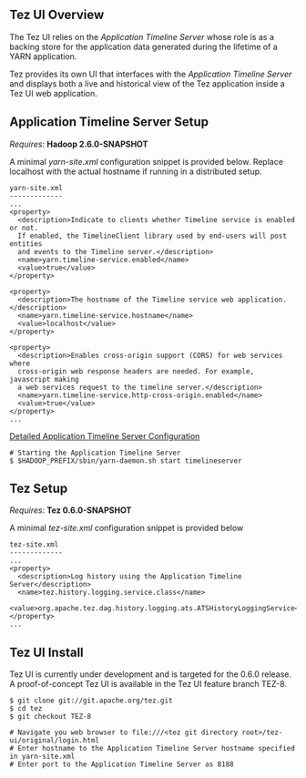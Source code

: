 <!--
   Licensed to the Apache Software Foundation (ASF) under one or more
   contributor license agreements.  See the NOTICE file distributed with
   this work for additional information regarding copyright ownership.
   The ASF licenses this file to You under the Apache License, Version 2.0
   (the "License"); you may not use this file except in compliance with
   the License.  You may obtain a copy of the License at

       http://www.apache.org/licenses/LICENSE-2.0

   Unless required by applicable law or agreed to in writing, software
   distributed under the License is distributed on an "AS IS" BASIS,
   WITHOUT WARRANTIES OR CONDITIONS OF ANY KIND, either express or implied.
   See the License for the specific language governing permissions and
   limitations under the License.
-->

<head><title>Tez UI</title></head>

Tez UI Overview
---------------

The Tez UI relies on the _Application Timeline Server_ whose role is as a
backing store for the application data generated during the lifetime of a
YARN application.

Tez provides its own UI that interfaces with the _Application Timeline Server_
and displays both a live and historical view of the Tez application inside
a Tez UI web application.

Application Timeline Server Setup
---------------------------------

_Requires_: **Hadoop 2.6.0-SNAPSHOT**

A minimal _yarn-site.xml_ configuration snippet is provided below. Replace
localhost with the actual hostname if running in a distributed setup.

```
yarn-site.xml
-------------
...
<property>
  <description>Indicate to clients whether Timeline service is enabled or not.
  If enabled, the TimelineClient library used by end-users will post entities
  and events to the Timeline server.</description>
  <name>yarn.timeline-service.enabled</name>
  <value>true</value>
</property>

<property>
  <description>The hostname of the Timeline service web application.</description>
  <name>yarn.timeline-service.hostname</name>
  <value>localhost</value>
</property>

<property>
  <description>Enables cross-origin support (CORS) for web services where
  cross-origin web response headers are needed. For example, javascript making
  a web services request to the timeline server.</description>
  <name>yarn.timeline-service.http-cross-origin.enabled</name>
  <value>true</value>
</property>
...
```

[Detailed Application Timeline Server Configuration](http://hadoop.apache.org/docs/current/hadoop-yarn/hadoop-yarn-site/TimelineServer.html)

```
# Starting the Application Timeline Server
$ $HADOOP_PREFIX/sbin/yarn-daemon.sh start timelineserver
```

Tez Setup
---------

_Requires_: **Tez 0.6.0-SNAPSHOT**

A minimal _tez-site.xml_ configuration snippet is provided below

```
tez-site.xml
-------------
...
<property>
  <description>Log history using the Application Timeline Server</description>
  <name>tez.history.logging.service.class</name>
  <value>org.apache.tez.dag.history.logging.ats.ATSHistoryLoggingService</value>
</property>
...
```

Tez UI Install
--------------

Tez UI is currently under development and is targeted for the 0.6.0 release. A
proof-of-concept Tez UI is available in the Tez UI feature branch TEZ-8.

```
$ git clone git://git.apache.org/tez.git
$ cd tez
$ git checkout TEZ-8

# Navigate you web browser to file:///<tez git directory root>/tez-ui/original/login.html
# Enter hostname to the Application Timeline Server hostname specified in yarn-site.xml
# Enter port to the Application Timeline Server as 8188
```
